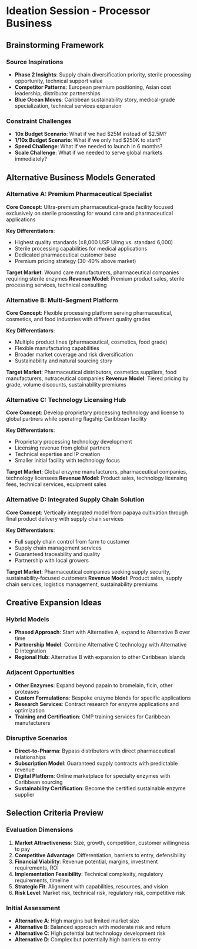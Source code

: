 # Ideation Session - Processor Business

## Brainstorming Framework

### Source Inspirations
- **Phase 2 Insights**: Supply chain diversification priority, sterile processing opportunity, technical support value
- **Competitor Patterns**: European premium positioning, Asian cost leadership, distributor partnerships
- **Blue Ocean Moves**: Caribbean sustainability story, medical-grade specialization, technical services expansion

### Constraint Challenges
- **10x Budget Scenario**: What if we had $25M instead of $2.5M?
- **1/10x Budget Scenario**: What if we only had $250K to start?
- **Speed Challenge**: What if we needed to launch in 6 months?
- **Scale Challenge**: What if we needed to serve global markets immediately?

## Alternative Business Models Generated

### Alternative A: Premium Pharmaceutical Specialist
**Core Concept**: Ultra-premium pharmaceutical-grade facility focused exclusively on sterile processing for wound care and pharmaceutical applications

**Key Differentiators**:
- Highest quality standards (≥8,000 USP U/mg vs. standard 6,000)
- Sterile processing capabilities for medical applications
- Dedicated pharmaceutical customer base
- Premium pricing strategy (30-40% above market)

**Target Market**: Wound care manufacturers, pharmaceutical companies requiring sterile enzymes
**Revenue Model**: Premium product sales, sterile processing services, technical consulting

### Alternative B: Multi-Segment Platform
**Core Concept**: Flexible processing platform serving pharmaceutical, cosmetics, and food industries with different quality grades

**Key Differentiators**:
- Multiple product lines (pharmaceutical, cosmetics, food grade)
- Flexible manufacturing capabilities
- Broader market coverage and risk diversification
- Sustainability and natural sourcing story

**Target Market**: Pharmaceutical distributors, cosmetics suppliers, food manufacturers, nutraceutical companies
**Revenue Model**: Tiered pricing by grade, volume discounts, sustainability premiums

### Alternative C: Technology Licensing Hub
**Core Concept**: Develop proprietary processing technology and license to global partners while operating flagship Caribbean facility

**Key Differentiators**:
- Proprietary processing technology development
- Licensing revenue from global partners
- Technical expertise and IP creation
- Smaller initial facility with technology focus

**Target Market**: Global enzyme manufacturers, pharmaceutical companies, technology licensees
**Revenue Model**: Product sales, technology licensing fees, technical services, equipment sales

### Alternative D: Integrated Supply Chain Solution
**Core Concept**: Vertically integrated model from papaya cultivation through final product delivery with supply chain services

**Key Differentiators**:
- Full supply chain control from farm to customer
- Supply chain management services
- Guaranteed traceability and quality
- Partnership with local growers

**Target Market**: Pharmaceutical companies seeking supply security, sustainability-focused customers
**Revenue Model**: Product sales, supply chain services, logistics management, sustainability premiums

## Creative Expansion Ideas

### Hybrid Models
- **Phased Approach**: Start with Alternative A, expand to Alternative B over time
- **Partnership Model**: Combine Alternative C technology with Alternative D integration
- **Regional Hub**: Alternative B with expansion to other Caribbean islands

### Adjacent Opportunities
- **Other Enzymes**: Expand beyond papain to bromelain, ficin, other proteases
- **Custom Formulations**: Bespoke enzyme blends for specific applications
- **Research Services**: Contract research for enzyme applications and optimization
- **Training and Certification**: GMP training services for Caribbean manufacturers

### Disruptive Scenarios
- **Direct-to-Pharma**: Bypass distributors with direct pharmaceutical relationships
- **Subscription Model**: Guaranteed supply contracts with predictable revenue
- **Digital Platform**: Online marketplace for specialty enzymes with Caribbean sourcing
- **Sustainability Certification**: Become the certified sustainable enzyme supplier

## Selection Criteria Preview

### Evaluation Dimensions
1. **Market Attractiveness**: Size, growth, competition, customer willingness to pay
2. **Competitive Advantage**: Differentiation, barriers to entry, defensibility
3. **Financial Viability**: Revenue potential, margins, investment requirements, ROI
4. **Implementation Feasibility**: Technical complexity, regulatory requirements, timeline
5. **Strategic Fit**: Alignment with capabilities, resources, and vision
6. **Risk Level**: Market risk, technical risk, regulatory risk, competitive risk

### Initial Assessment
- **Alternative A**: High margins but limited market size
- **Alternative B**: Balanced approach with moderate risk and return
- **Alternative C**: High potential but technology development risk
- **Alternative D**: Complex but potentially high barriers to entry
